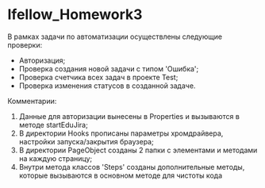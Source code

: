 # Ifellow_Homework3

В рамках задачи по автоматизации осуществлены следующие проверки:
- Авторизация;
- Проверка создания новой задачи с типом 'Ошибка';
- Проверка счетчика всех задач в проекте Test;
- Проверка изменения статусов в созданной задаче.

Комментарии:

1) Данные для авторизации вынесены в Properties и вызываются в методе startEduJira;
2) В директории Hooks прописаны параметры хромдрайвера, настройки запуска/закрытия браузера;
3) В директории PageObject созданы 2 папки с элементами и методами на каждую страницу;
4) Внутри метода классов 'Steps' созданы дополнительные методы, которые вызываются в основном методе для чистоты кода
